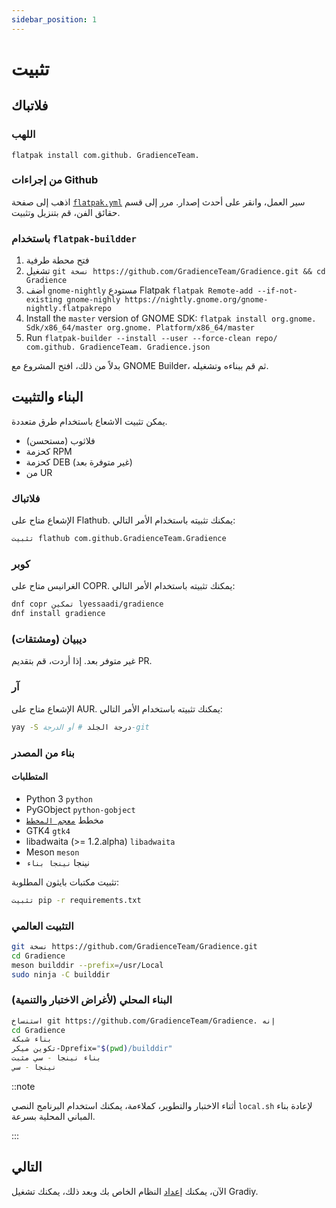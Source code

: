 ```yaml
---
sidebar_position: 1
---
```


# تثبيت

## فلاتباك

### اللهب

```shell
flatpak install com.github. GradienceTeam.
```

### من إجراءات Github

اذهب إلى صفحة [`flatpak.yml`](https://github.com/GradienceTeam/Gradience/actions/workflows/flatpak.yml) سير العمل، وانقر على أحدث إصدار. مرر إلى قسم حقائق الفن، قم بتنزيل وتثبيت.

### باستخدام `flatpak-buildder`

1. فتح محطة طرفية
2. تشغيل `git نسخة https://github.com/GradienceTeam/Gradience.git && cd Gradience`
3. أضف `gnome-nightly` مستودع Flatpak `flatpak Remote-add --if-not-existing gnome-nighly https://nightly.gnome.org/gnome-nightly.flatpakrepo`
4. Install the `master` version of GNOME SDK: `flatpak install org.gnome. Sdk/x86_64/master org.gnome. Platform/x86_64/master`
5. Run `flatpak-builder --install --user --force-clean repo/ com.github. GradienceTeam. Gradience.json`

بدلاً من ذلك، افتح المشروع مع GNOME Builder، ثم قم ببناءه وتشغيله.

## البناء والتثبيت

يمكن تثبيت الاشعاع باستخدام طرق متعددة.

- فلاثوب (مستحسن)
- كحزمة RPM
- كحزمة DEB (غير متوفرة بعد)
- من UR

### فلاتباك

الإشعاع متاح على Flathub. يمكنك تثبيته باستخدام الأمر التالي:

```bash
تثبيت flathub com.github.GradienceTeam.Gradience
```

### كوبر

الغرانيس متاح على COPR. يمكنك تثبيته باستخدام الأمر التالي:

```bash
dnf copr تمكين lyessaadi/gradience
dnf install gradience
```

### ديبيان (ومشتقات)

غير متوفر بعد. إذا أردت، قم بتقديم PR.

### آر

الإشعاع متاح على AUR. يمكنك تثبيته باستخدام الأمر التالي:

```bash
yay -S درجة الجلد # أو الدرجة-git
```

### بناء من المصدر

#### المتطلبات

- Python 3 `python`
- PyGObject `python-gobject`
- مخطط [`معجم المخطط`](https://jwestman.pages.gitlab.gnome.org/blueprint-compiler/setup.html)
- GTK4 `gtk4`
- libadwaita (>= 1.2.alpha) `libadwaita`
- Meson `meson`
- نينجا `نينجا بناء`

تثبيت مكتبات بايثون المطلوبة:

```sh
تثبيت pip -r requirements.txt
```

### التثبيت العالمي

```sh
git نسخة https://github.com/GradienceTeam/Gradience.git
cd Gradience
meson builddir --prefix=/usr/Local
sudo ninja -C builddir
```

### البناء المحلي (لأغراض الاختبار والتنمية)

```sh
استنساخ git https://github.com/GradienceTeam/Gradience. إنه
cd Gradience
بناء شبكة
تكوين ميكر-Dprefix="$(pwd)/builddir"
بناء نينجا - سي مثبت
نينجا - سي
```

::note

أثناء الاختبار والتطوير، كملاءمة، يمكنك استخدام البرنامج النصي `local.sh` لإعادة بناء المباني المحلية بسرعة.

:::

## التالي

الآن، يمكنك [إعداد](/docs/setup) النظام الخاص بك وبعد ذلك، يمكنك تشغيل Gradiy.
